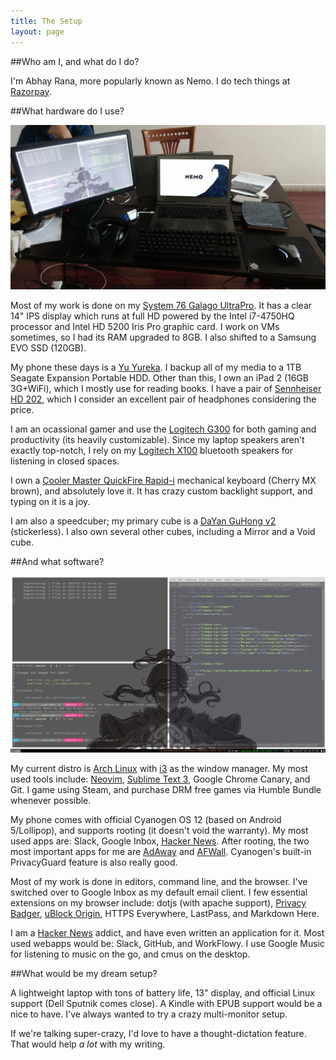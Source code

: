 ```yaml
---
title: The Setup
layout: page
---
```


##Who am I, and what do I do?

I'm Abhay Rana, more popularly known as Nemo. 
I do tech things at [Razorpay](https://razorpay.com).

##What hardware do I use?

![My temporary work-desk](/img/desktop.jpg)

Most of my work is done on my [System 76 Galago UltraPro][galago]. It has a clear 14" IPS display which runs at full HD powered by the Intel i7-4750HQ processor and Intel HD 5200 Iris Pro graphic card. I work on VMs sometimes, so I had its RAM upgraded to 8GB. I also shifted to a Samsung EVO SSD (120GB).

My phone these days is a [Yu Yureka][yureka]. I backup all of my media to a 1TB Seagate Expansion Portable HDD. Other than this, I own an iPad 2 (16GB 3G+WiFi), which I mostly use for reading books. I have a pair of [Sennheiser HD 202][hd-202], which I consider an excellent pair of headphones considering the price.

I am an ocassional gamer and use the [Logitech G300][g300] for both gaming and productivity (its heavily customizable). Since my laptop speakers aren't exactly top-notch, I rely on my [Logitech X100][x100] bluetooth speakers for listening in closed spaces.

I own a [Cooler Master QuickFire Rapid-i][quickfire] mechanical keyboard (Cherry MX brown), and absolutely love it.
It has crazy custom backlight support, and typing on it is a joy.

I am also a speedcuber; my primary cube is a [DaYan GuHong v2][guhong] (stickerless). I also own several
other cubes, including a Mirror and a Void cube.

##And what software?

![This is my desktop](/img/wallpaper.jpg)

My current distro is [Arch Linux][arch] with [i3][i3] as the window manager. My most used tools include: [Neovim][neovim], [Sublime Text 3][sublime], Google Chrome Canary, and Git. I game using Steam, and purchase DRM free games via Humble Bundle whenever possible.

My phone comes with official Cyanogen OS 12 (based on Android 5/Lollipop), and supports rooting (it doesn't void the warranty). My most used apps are: Slack, Google Inbox, [Hacker News][hnapp]. After rooting, the two most important apps for me are [AdAway][adaway] and [AFWall][afwall]. Cyanogen's built-in PrivacyGuard feature is also really good.

Most of my work is done in editors, command line, and the browser. I've switched over to Google Inbox as my default email client. I few essential extensions on my browser include: dotjs (with apache support), [Privacy Badger][privacybadger], [uBlock Origin][ublock], HTTPS Everywhere, LastPass, and Markdown Here.

I am a [Hacker News][hn] addict, and have even written an application for it. Most used webapps would be: Slack, GitHub, and WorkFlowy. I use Google Music for listening to music on the go, and cmus on the desktop.

##What would be my dream setup?

A lightweight laptop with tons of battery life, 13" display, and official Linux support (Dell Sputnik comes close). A Kindle with EPUB support would be a nice to have. I've always wanted to try a crazy multi-monitor setup.

If we're talking super-crazy, I'd love to have a thought-dictation feature. That would help _a lot_ with my writing.


[galago]: https://system76.com/laptops/galago
[yureka]: http://yuplaygod.com/product/yureka
[hd-202]: http://en-us.sennheiser.com/over-ear-headphones-hd-202
[g300]: http://support.logitech.com/product/gaming-mouse-g300 "Lots of buttons, which I use for my window manager"
[x100]: https://secure.logitech.com/en-hk/product/x100-mobile-wireless-speaker "Its not very loud, but very good for indoor use"
[quickfire]: http://gaming.coolermaster.com/en/products/keyboards/rapid-i/ "The backlighting on this keyboard is insanely customizable"
[guhong]: http://www.dayancube.com/node/113 "I also own a DaYan Zhanchi, but I prefer the GuHong"
[arch]: https://www.archlinux.org/ "Rolling, lightweight distro for Linux"
[i3]: http://i3wm.org/ "i3 is a tiling window manager"
[neovim]: http://neovim.io/ "Fork of vim for modern platforms"
[sublime]: https://sublimetext.com/3
[hnapp]: http://aws-hn.premii.com/about/ "Supported on web, iOS and Android platforms"
[adaway]: https://sufficientlysecure.org/index.php/adaway/ "Blocks ads on android devices using host files"
[afwall]: https://github.com/ukanth/afwall "AFWall is a firewall for Android"
[ublock]: https://github.com/gorhill/uBlock/ "uBlock Origin"
[privacybadger]: https://www.eff.org/privacybadger "Privacy Badger (by EFF) blocks spying ads and invisible trackers"
[hn]: https://news.ycombinator.com "Hacker News"